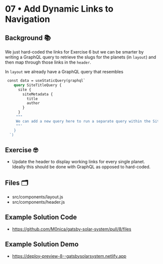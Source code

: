 # 07 • Add Dynamic Links to Navigation

## Background 📚

We just hard-coded the links for Exercise 6 but we can be smarter by writing a GraphQL query to retrieve the slugs for the planets (in `layout`) and then map through those links in the `header`.

In `layout` we already have a GraphQL query that resembles

```graphql
 const data = useStaticQuery(graphql`
    query SiteTitleQuery {
      site {
        siteMetadata {
          title
          author
        }
      }
     """
     We can add a new query here to run a separate query within the SiteTitleQuery 
     ""'
    }
  `)
  ```

## Exercise 🤓
- Update the header to display working links for every single planet. Ideally this should be done with GraphQL as opposed to hard-coded.

## Files 🗂
- src/components/layout.js
- src/components/header.js

## Example Solution Code
- https://github.com/M0nica/gatsby-solar-system/pull/8/files

## Example Solution Demo
-  https://deploy-preview-8--gatsbysolarsystem.netlify.app
